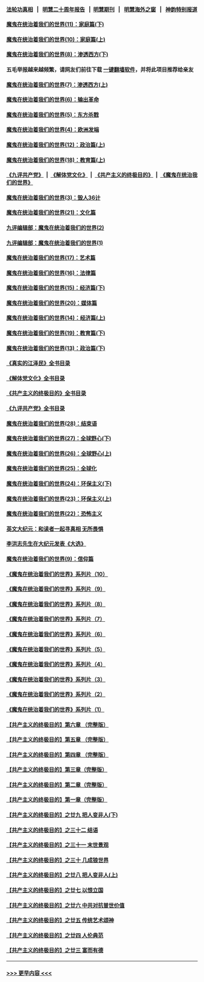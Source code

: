 #### [法轮功真相](https://github.com/gfw-breaker/truth/blob/master/README.md?t=0) &nbsp;&nbsp;|&nbsp;&nbsp; [明慧二十周年报告](https://github.com/gfw-breaker/mh-reports/blob/master/README.md?t=0) &nbsp;&nbsp;|&nbsp;&nbsp;[明慧期刊](https://github.com/gfw-breaker/mh-qikan) &nbsp;&nbsp;|&nbsp;&nbsp; [明慧海外之窗](https://github.com/gfw-breaker/mh-news/blob/master/README.md?t=0) &nbsp;&nbsp;|&nbsp;&nbsp; [神韵特别报道](https://github.com/gfw-breaker/mh-news/blob/master/shenyun.md?t=0)
#### [魔鬼在统治着我们的世界(11)：家庭篇(下)](../pages/nsc422/n10440961.md?t=12030901) 
#### [魔鬼在统治着我们的世界(10)：家庭篇(上)](../pages/nsc422/n10435448.md?t=12030901) 
#### [魔鬼在统治着我们的世界(8)：渗透西方(下)](../pages/nsc422/n10429603.md?t=12030901) 
#### 五毛举报越来越频繁，请网友们前往下载 [一键翻墙软件](https://github.com/gfw-breaker/ssr-accounts)，并将此项目推荐给亲友
#### [魔鬼在统治着我们的世界(7)：渗透西方(上)](../pages/nsc422/n10426013.md?t=12030901) 
#### [魔鬼在统治着我们的世界(6)：输出革命](../pages/nsc422/n10421536.md?t=12030901) 
#### [魔鬼在统治着我们的世界(5)：东方杀戮](../pages/nsc422/n10417707.md?t=12030901) 
#### [魔鬼在统治着我们的世界(4)：欧洲发端](../pages/nsc422/n10414890.md?t=12030901) 
#### [魔鬼在统治着我们的世界(12)：政治篇(上)](../pages/nsc422/n10444576.md?t=12030901) 
#### [魔鬼在统治着我们的世界(18)：教育篇(上)](../pages/nsc422/n10526970.md?t=12030901) 
#### [《九评共产党》](https://github.com/begood0513/9ping.md/blob/master/README.md) &nbsp;|&nbsp; [《解体党文化》](../../../../jtdwh.md/blob/master/README.md)  &nbsp;|&nbsp; [《共产主义的终极目的》](../../../../gczydzjmd.md/blob/master/README.md) &nbsp;|&nbsp; [《魔鬼在统治我们的世界》](../../../../mgztzwmdsj.md/blob/master/README.md) 
#### [魔鬼在统治着我们的世界(3)：毁人36计](../pages/nsc422/n10411583.md?t=12030901) 
#### [魔鬼在统治着我们的世界(21)：文化篇](../pages/nsc422/n10597706.md?t=12030901) 
#### [九评编辑部：魔鬼在统治着我们的世界(2)](../pages/nsc422/n10410036.md?t=12030901) 
#### [九评编辑部：魔鬼在统治着我们的世界(1)](../pages/nsc422/n10406825.md?t=12030901) 
#### [魔鬼在统治着我们的世界(17)：艺术篇](../pages/nsc422/n10499093.md?t=12030901) 
#### [魔鬼在统治着我们的世界(16)：法律篇](../pages/nsc422/n10485969.md?t=12030901) 
#### [魔鬼在统治着我们的世界(15)：经济篇(下)](../pages/nsc422/n10469975.md?t=12030901) 
#### [魔鬼在统治着我们的世界(20)：媒体篇](../pages/nsc422/n10586579.md?t=12030901) 
#### [魔鬼在统治着我们的世界(14)：经济篇(上)](../pages/nsc422/n10457370.md?t=12030901) 
#### [魔鬼在统治着我们的世界(19)：教育篇(下)](../pages/nsc422/n10564808.md?t=12030901) 
#### [魔鬼在统治着我们的世界(13)：政治篇(下)](../pages/nsc422/n10448270.md?t=12030901) 
#### [《真实的江泽民》全书目录](../pages/nsc422/n13721399.md?t=12030901) 
#### [《解体党文化》全书目录](../pages/nsc422/n13721157.md?t=12030901) 
#### [《共产主义的终极目的》全书目录](../pages/nsc422/n13721048.md?t=12030901) 
#### [《九评共产党》全书目录](../pages/nsc422/n13708085.md?t=12030901) 
#### [魔鬼在统治着我们的世界(28)：结束语](../pages/nsc422/n10936246.md?t=12030901) 
#### [魔鬼在统治着我们的世界(27)：全球野心(下)](../pages/nsc422/n10928319.md?t=12030901) 
#### [魔鬼在统治着我们的世界(26)：全球野心(上)](../pages/nsc422/n10900318.md?t=12030901) 
#### [魔鬼在统治着我们的世界(25)：全球化](../pages/nsc422/n10788205.md?t=12030901) 
#### [魔鬼在统治着我们的世界(24)：环保主义(下)](../pages/nsc422/n10695307.md?t=12030901) 
#### [魔鬼在统治着我们的世界(23)：环保主义(上)](../pages/nsc422/n10688613.md?t=12030901) 
#### [魔鬼在统治着我们的世界(22)：恐怖主义](../pages/nsc422/n10614727.md?t=12030901) 
#### [英文大纪元：和读者一起寻真相 无所畏惧](../pages/nsc422/n12542027.md?t=12030901) 
#### [李洪志先生在大纪元发表《大选》](../pages/nsc422/n12534746.md?t=12030901) 
#### [魔鬼在统治着我们的世界(9)：信仰篇](../pages/nsc422/n10432159.md?t=12030901) 
#### [《魔鬼在统治着我们的世界》系列片（10）](../pages/nsc422/n12292670.md?t=12030901) 
#### [《魔鬼在统治着我们的世界》系列片（9）](../pages/nsc422/n12290859.md?t=12030901) 
#### [《魔鬼在统治着我们的世界》系列片（8）](../pages/nsc422/n12287445.md?t=12030901) 
#### [《魔鬼在统治着我们的世界》系列片（7）](../pages/nsc422/n12283425.md?t=12030901) 
#### [《魔鬼在统治着我们的世界》系列片（6）](../pages/nsc422/n12282314.md?t=12030901) 
#### [《魔鬼在统治着我们的世界》系列片（5）](../pages/nsc422/n12281419.md?t=12030901) 
#### [《魔鬼在统治着我们的世界》系列片（4）](../pages/nsc422/n12274024.md?t=12030901) 
#### [《魔鬼在统治着我们的世界》系列片（3）](../pages/nsc422/n12271322.md?t=12030901) 
#### [《魔鬼在统治着我们的世界》系列片（2）](../pages/nsc422/n12269049.md?t=12030901) 
#### [《魔鬼在统治着我们的世界》系列片（1）](../pages/nsc422/n12267575.md?t=12030901) 
#### [【共产主义的终极目的】第六章 （完整版）](../pages/nsc422/n11428913.md?t=12030901) 
#### [【共产主义的终极目的】第五章 （完整版）](../pages/nsc422/n11428912.md?t=12030901) 
#### [【共产主义的终极目的】第四章 （完整版）](../pages/nsc422/n11428907.md?t=12030901) 
#### [【共产主义的终极目的】第三章（完整版）](../pages/nsc422/n11428848.md?t=12030901) 
#### [【共产主义的终极目的】第二章（完整版）](../pages/nsc422/n11428831.md?t=12030901) 
#### [【共产主义的终极目的】第一章（完整版）](../pages/nsc422/n11417651.md?t=12030901) 
#### [【共产主义的终极目的】之廿九 把人变非人(下)](../pages/nsc422/n11344140.md?t=12030901) 
#### [【共产主义的终极目的】之三十二 结语](../pages/nsc422/n11360535.md?t=12030901) 
#### [【共产主义的终极目的】之三十一 末世景观](../pages/nsc422/n11351129.md?t=12030901) 
#### [【共产主义的终极目的】之三十 几成狼世界](../pages/nsc422/n11348280.md?t=12030901) 
#### [【共产主义的终极目的】之廿八 把人变非人(上)](../pages/nsc422/n11340492.md?t=12030901) 
#### [【共产主义的终极目的】之廿七 以恨立国](../pages/nsc422/n11336944.md?t=12030901) 
#### [【共产主义的终极目的】之廿六 中共对抗普世价值](../pages/nsc422/n11324785.md?t=12030901) 
#### [【共产主义的终极目的】之廿五 传统艺术颂神](../pages/nsc422/n11296396.md?t=12030901) 
#### [【共产主义的终极目的】之廿四 人伦典范](../pages/nsc422/n11296397.md?t=12030901) 
#### [【共产主义的终极目的】之廿三 富而有德](../pages/nsc422/n11283598.md?t=12030901) 

----
#### [ >>> 更早内容 <<< ](../indexes/nsc422-earlier.md)
